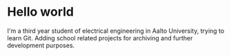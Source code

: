 # Hello world

I'm a third year student of electrical engineering in Aalto University, trying to learn Git.
Adding school related projects for archiving and further development purposes.
